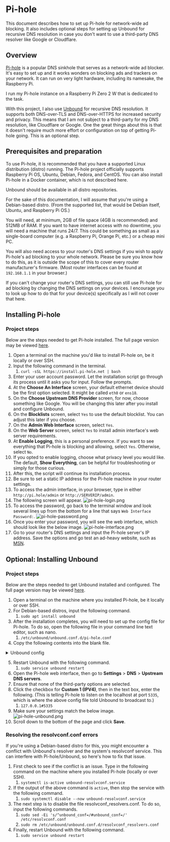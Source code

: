 # Pi-hole

This document describes how to set up Pi-hole for network-wide ad blocking. It also includes optional steps for setting up Unbound for recursive DNS resolution in case you don't want to use a third-party DNS resolver like Google or Cloudflare.

## Overview
  
[Pi-hole](https://pi-hole.net) is a popular DNS sinkhole that serves as a network-wide ad blocker. It's easy to set up and it works wonders on blocking ads and trackers on your network. It can run on very light hardware, including its namesake, the Raspberry Pi. 

I run my Pi-hole instance on a Raspberry Pi Zero 2 W that is dedicated to the task.

With this project, I also use [Unbound](https://www.nlnetlabs.nl/projects/unbound/about/) for recursive DNS resolution. It supports both DNS-over-TLS and DNS-over-HTTPS for increased security and privacy. This means that I am not subject to a third-party for my DNS resolution, like Cloudflare or Google. One the great things about this is that it doesn't require much more effort or configuration on top of getting Pi-hole going. This is an optional step.

## Prerequisites and preparation

To use Pi-hole, it is recommended that you have a supported Linux distribution (distro) running. The Pi-hole project officially supports Raspberry Pi OS, Ubuntu, Debian, Fedora, and CentOS. You can also install Pi-hole in a Docker container, which is not described here.

Unbound should be available in all distro repositories.

For the sake of this documentation, I will assume that you're using a Debian-based distro. (From the supported list, that would be Debian itself, Ubuntu, and Raspberry Pi OS.)

You will need, at minimum, 2GB of file space (4GB is recommended) and 512MB of RAM. If you want to have internet access with no downtime, you will need a machine that runs 24/7. This could be something as small as a single-board computer (e.g. a Raspberry Pi, Orange Pi, etc.) or a cheap mini PC.

You will also need access to your router's DNS settings if you wish to apply Pi-hole's ad blocking to your whole network. Please be sure you know how to do this, as it is outside the scope of this to cover every router manufacturer's firmware. (Most router interfaces can be found at `192.168.1.1` in your browser.)

If you can't change your router's DNS settings, you can still use Pi-hole for ad blocking by changing the DNS settings on your devices. I encourage you to look up how to do that for your device(s) specifically as I will not cover that here.

  
## Installing Pi-hole
  
### Project steps

Below are the steps needed to get Pi-hole installed. The full page version may be viewed [here](/software/pi-hole/install-pi-hole).

1. Open a terminal on the machine you'd like to install Pi-hole on, be it locally or over SSH.
2. Input the following command in the terminal.
	1. `curl -sSL https://install.pi-hole.net | bash`
3. Enter your user account password. Let the installation script go through its process until it asks you for input. Follow the prompts.
4. At the **Choose An Interface** screen, your default ethernet device should be the first option selected. It might be called `eth0` or `ens18`.
5. On the **Choose Upstream DNS Provider** screen, for now, choose something like Google. You will be changing this later after you install and configure Unbound. 
6. On the **Blocklists** screen, select `Yes` to use the default blocklist. You can adjust this later if you choose.
7. On the **Admin Web Interface** screen, select `Yes`.
8. On the **Web Server** screen, select `Yes` to install admin interface's web server requirements.
9. At **Enable Logging**, this is a personal preference. If you want to see everything that Pi-hole is blocking and allowing, select `Yes`. Otherwise, select `No`.
10. If you opted to enable logging, choose what privacy level you would like. The default, **Show Everything**, can be helpful for troubleshooting or simply for those curious.
11. After this, the script will continue its installation process.
12.  Be sure to set a static IP address for the Pi-hole machine in your router settings.
13. To access the admin interface, in your browser, type in either `http://pi.hole/admin` or `http://SERVERIP/admin`.
14. The following screen will appear.
		![pi-hole-login.png](/pi-hole-login.png)
15. To access the password, go back to the terminal window and look several lines up from the bottom for a line that says `Web Interface Password:`.
		![pi-hole-password.png](/pi-hole-password.png)
16. Once you enter your password, you will see the web interface, which should look like the below image.
		![pi-hole-interface.png](/pi-hole-interface.png)
17. Go to your router's DNS settings and input the Pi-hole server's IP address. Save the options and go test an ad-heavy website, such as [MSN](https://www.msn.com).
  
## Optional: Installing Unbound
  
### Project steps

Below are the steps needed to get Unbound installed and configured. The full page version may be viewed [here](/software/pi-hole/install-unbound).

1. Open a terminal on the machine where you installed Pi-hole, be it locally or over SSH.
2. For Debian-based distros, input the following command.
	1. `sudo apt install unbound`
3. After the installation completes, you will need to set up the config file for Pi-hole. To do so, open the following file in your command line text editor, such as nano.
	1. `/etc/unbound/unbound.conf.d/pi-hole.conf`
4. Copy the following contents into the blank file.
<details>
  <summary>Unbound config</summary>
  
      server:
      # If no logfile is specified, syslog is used
      # logfile: "/var/log/unbound/unbound.log"
      verbosity: 0

      interface: 127.0.0.1
      port: 5335
      do-ip4: yes
      do-udp: yes
      do-tcp: yes

      # May be set to yes if you have IPv6 connectivity
      do-ip6: no

      # You want to leave this to no unless you have *native* IPv6. With 6to4 and
      # Terredo tunnels your web browser should favor IPv4 for the same reasons
      prefer-ip6: no

      # Use this only when you downloaded the list of primary root servers!
      # If you use the default dns-root-data package, unbound will find it automatically
      #root-hints: "/var/lib/unbound/root.hints"

      # Trust glue only if it is within the server's authority
      harden-glue: yes

      # Require DNSSEC data for trust-anchored zones, if such data is absent, the zone becomes BOGUS
      harden-dnssec-stripped: yes

      # Don't use Capitalization randomization as it known to cause DNSSEC issues sometimes
      # see https://discourse.pi-hole.net/t/unbound-stubby-or-dnscrypt-proxy/9378 for further details
      use-caps-for-id: no

      # Reduce EDNS reassembly buffer size.
      # IP fragmentation is unreliable on the Internet today, and can cause
      # transmission failures when large DNS messages are sent via UDP. Even
      # when fragmentation does work, it may not be secure; it is theoretically
      # possible to spoof parts of a fragmented DNS message, without easy
      # detection at the receiving end. Recently, there was an excellent study
      # by Axel Koolhaas, and Tjeerd Slokker (https://indico.dns-oarc.net/event/36/contributions/776/)
      # in collaboration with NLnet Labs explored DNS using real world data from the
      # the RIPE Atlas probes and the researchers suggested different values for
      # IPv4 and IPv6 and in different scenarios. They advise that servers should
      # be configured to limit DNS messages sent over UDP to a size that will not
      # trigger fragmentation on typical network links. DNS servers can switch
      # from UDP to TCP when a DNS response is too big to fit in this limited
      # buffer size. This value has also been suggested in DNS Flag Day 2020.
      edns-buffer-size: 1232

      # Perform prefetching of close to expired message cache entries
      # This only applies to domains that have been frequently queried
      prefetch: yes

      # One thread should be sufficient, can be increased on beefy machines. In reality for most users running on small networks or on a single machine, it should be unnecessary to seek performance enhancement by increasing num-threads above 1.
      num-threads: 1

      # Ensure kernel buffer is large enough to not lose messages in traffic spikes
      so-rcvbuf: 1m

      # Ensure privacy of local IP ranges
      private-address: 192.168.0.0/16
      private-address: 169.254.0.0/16
      private-address: 172.16.0.0/12
      private-address: 10.0.0.0/8
      private-address: fd00::/8
      private-address: fe80::/10
</details>

5. 	Restart Unbound with the following command.
	1. `sudo service unbound restart`
6.  Open the Pi-hole web interface, then go to **Settings** > **DNS** > **Upstream DNS servers**.
7. Ensure that none of the third-party options are selected.
8. Click the checkbox for **Custom 1 (IPV4)**, then in the text box, enter the following. (This is telling Pi-hole to listen on the localhost at port `5335`, which is where the above config file told Unbound to broadcast to.)
	1. `127.0.0.1#5335`
9. Make sure your settings match the below image.
		![pi-hole-unbound.png](/pi-hole-unbound.png)
10. Scroll down to the bottom of the page and click **Save**.

### Resolving the resolvconf.conf errors

If you're using a Debian-based distro for this, you might encounter a conflict with Unbound's resolver and the system's resolvconf service. This can interfere with Pi-hole/Unbound, so here's how to fix that issue.

1. First check to see if the conflict is an issue. Type in the following command on the machine where you installed Pi-hole (locally or over SSH).
	1. `systemctl is-active unbound-resolvconf.service`
2. If the output of the above command is `active`, then stop the service with the following command.
	1. `sudo systemctl disable --now unbound-resolvconf.service`
3. The next step is to disable the file resolvconf_resolvers.conf. To do so, input the following commands.
	1. `sudo sed -Ei 's/^unbound_conf=/#unbound_conf=/' /etc/resolvconf.conf`
	2. `sudo rm /etc/unbound/unbound.conf.d/resolvconf_resolvers.conf`
4. Finally, restart Unbound with the following command.
	1. `sudo service unbound restart`
